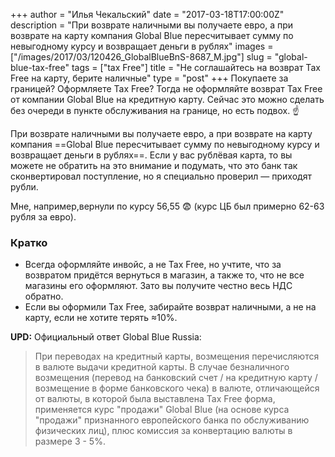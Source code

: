 +++
author = "Илья Чекальский"
date = "2017-03-18T17:00:00Z"
description = "При возврате наличными вы получаете евро, а при возврате на карту компания Global Blue пересчитывает сумму по невыгодному курсу и возвращает деньги в рублях"
images = ["/images/2017/03/120426_GlobalBlueBnS-8687_M.jpg"]
slug = "global-blue-tax-free"
tags = ["tax Free"]
title = "Не соглашайтесь на возврат Tax Free на карту, берите наличные"
type = "post"
+++
Покупаете за границей? Оформляете Tax Free? Тогда не оформляйте возврат Tax Free от компании Global Blue на кредитную карту. Сейчас это можно сделать без очереди в пункте обслуживания на границе, но есть подвох. ☝️

При возврате наличными вы получаете евро, а при возврате на карту компания ==Global Blue пересчитывает сумму по невыгодному курсу и возвращает деньги в рублях==. Если у вас рублёвая карта, то вы можете не обратить на это внимание и подумать, что это банк так сконвертировал поступление, но я специально проверил — приходят рубли.

Мне, например,вернули по курсу 56,55 😨 (курс ЦБ был примерно 62-63 рубля за евро).

### Кратко
- Всегда оформляйте инвойс, а не Tax Free, но учтите, что за возвратом придётся вернуться в магазин, а также то, что не все магазины его оформляют. Зато вы получите честно весь НДС обратно.
- Если вы оформили Tax Free, забирайте возврат наличными, а не на карту, если не хотите терять ≈10%.

**UPD:** Официальный ответ Global Blue Russia:
> При переводах на кредитный карты, возмещения перечисляются в валюте выдачи кредитной карты. В случае безналичного возмещения (перевод на банковский счет / на кредитную карту / возмещение в форме банковского чека) в валюте, отличающейся от валюты, в которой была выставлена Tax Free форма, применяется курс "продажи" Global Blue (на основе курса "продажи" признаннoго европейского банка по обслуживанию физических лиц), плюс комиссия за конвертацию валюты в размере 3 - 5%.